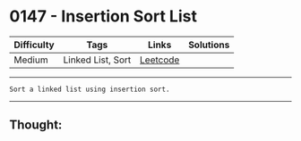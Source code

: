 # 0147 - Insertion Sort List

Difficulty  | Tags | Links | Solutions
----------- | ---- | ----- | -----
Medium | Linked List, Sort | [Leetcode](https://leetcode.com/problems/insertion-sort-list/description/) |


-----------

```
Sort a linked list using insertion sort.
```

-----------

## Thought:
